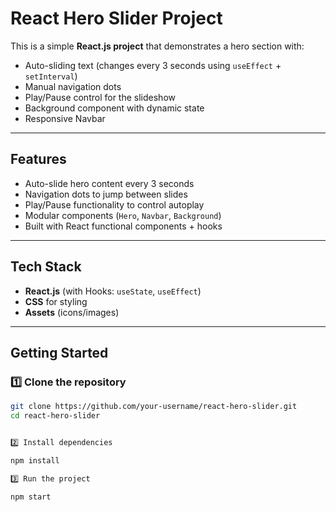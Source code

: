#  React Hero Slider Project

This is a simple **React.js project** that demonstrates a hero section with:

- Auto-sliding text (changes every 3 seconds using `useEffect` + `setInterval`)
- Manual navigation dots
- Play/Pause control for the slideshow
- Background component with dynamic state
- Responsive Navbar

---

## Features

-  Auto-slide hero content every 3 seconds
-  Navigation dots to jump between slides
-  Play/Pause functionality to control autoplay
-  Modular components (`Hero`, `Navbar`, `Background`)
- Built with React functional components + hooks

---

##  Tech Stack

- **React.js** (with Hooks: `useState`, `useEffect`)
- **CSS** for styling
- **Assets** (icons/images)

---

##  Getting Started

### 1️⃣ Clone the repository

```bash
git clone https://github.com/your-username/react-hero-slider.git 
cd react-hero-slider 


2️⃣ Install dependencies

npm install

3️⃣ Run the project

npm start
```
